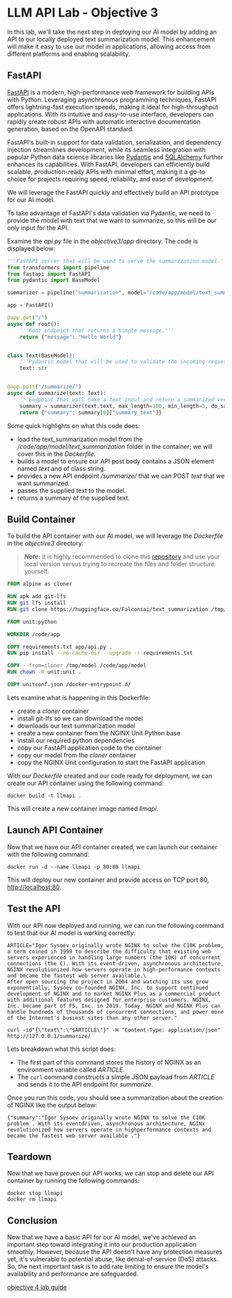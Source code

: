 # LLM API Lab - Objective 3

In this lab, we'll take the next step in deploying our AI model by adding an API to our locally deployed text summarization model. This enhancement will make it easy to use our model in applications, allowing access from different platforms and enabling scalability.

## FastAPI

[FastAPI](https://fastapi.tiangolo.com/) is a modern, high-performance web framework for building APIs with Python. Leveraging asynchronous programming techniques, FastAPI offers lightning-fast execution speeds, making it ideal for high-throughput applications. With its intuitive and easy-to-use interface, developers can rapidly create robust APIs with automatic interactive documentation generation, based on the OpenAPI standard.

FastAPI's built-in support for data validation, serialization, and dependency injection streamlines development, while its seamless integration with popular Python data science libraries like [Pydantic](https://docs.pydantic.dev/latest/) and [SQLAlchemy](https://www.sqlalchemy.org/) further enhances its capabilities. With FastAPI, developers can efficiently build scalable, production-ready APIs with minimal effort, making it a go-to choice for projects requiring speed, reliability, and ease of development.

We will leverage the FastAPI quickly and effectively build an API prototype for our AI model.  

To take advantage of FastAPI's data validation via Pydantic, we need to provide the model with text that we want to summarize, so this will be our only input for the API.

 Examine the _api.py_ file in the _objective3/app_ directory.  The code is displayed below:

```python
'''FastAPI server that will be used to serve the summarization model.'''
from transformers import pipeline
from fastapi import FastAPI
from pydantic import BaseModel

summarizer = pipeline("summarization", model="/code/app/model/text_summarization")

app = FastAPI()

@app.get("/")
async def root():
    '''Root endpoint that returns a simple message.'''
    return {"message": "Hello World"}


class Text(BaseModel):
    '''Pydantic model that will be used to validate the incoming request.'''
    text: str


@app.post("/summarize/")
async def summarize(text: Text):
    '''Endpoint that will take a text input and return a summarized version of it.'''
    summary = summarizer(text.text, max_length=100, min_length=5, do_sample=False)
    return {"summary": summary[0]["summary_text"]}
```

Some quick highlights on what this code does:

- load the text_summarization model from the _/code/app/model/text_summarization_ folder in the container; we will cover this in the _Dockerfile_.
- builds a model to ensure our API post body contains a JSON element named _text_ and of class string.
- provides a new API endpoint _/summarize/_ that we can POST _text_ that we want summarized.
- passes the supplied text to the model.
- returns a summary of the supplied text.

## Build Container

To build the API container with our AI model, we will leverage the _Dockerfile_ in the _objective3_ directory:

>_**Note:**_ it is highly recommended to clone this [repository](https://github.com/codygreen/llm_api_server) and use your local version versus trying to recreate the files and folder structure yourself.  

```dockerfile
FROM alpine as cloner

RUN apk add git-lfs
RUN git lfs install
RUN git clone https://huggingface.co/Falconsai/text_summarization /tmp/model/text_summarization

FROM unit:python

WORKDIR /code/app

COPY requirements.txt app/api.py .
RUN pip install --no-cache-dir --upgrade -r requirements.txt

COPY --from=cloner /tmp/model /code/app/model
RUN chown -R unit:unit .

COPY unitconf.json /docker-entrypoint.d/
```

Lets examine what is happening in this Dockerfile:

- create a _cloner_ container
- install git-lfs so we can download the model
- downloads our text summarization model
- create a new container from the NGINX Unit Python base
- install our required python dependencies
- copy our FastAPI application code to the container
- copy our model from the _cloner_ container
- copy the NGINX Unit configuration to start the FastAPI application

With our _Dockerfile_ created and our code ready for deployment, we can create our API container using the following command:

```shell
docker build -t llmapi .
```

This will create a new container image named _llmapi_.

## Launch API Container

Now that we have our API container created, we can launch our container with the following command:

```shell
docker run -d --name llmapi -p 80:80 llmapi
```

This will deploy our new container and provide access on TCP port 80, [http://localhost:80](http://localhost:80).

## Test the API

With our API now deployed and running, we can run the following command to test that our AI model is working correctly:

```shell
ARTICLE="Igor Sysoev originally wrote NGINX to solve the C10K problem, a term coined in 1999 to describe the difficulty that existing web servers experienced in handling large numbers (the 10K) of concurrent connections (the C). With its event‑driven, asynchronous architecture, NGINX revolutionized how servers operate in high‑performance contexts and became the fastest web server available.\
After open sourcing the project in 2004 and watching its use grow exponentially, Sysoev co‑founded NGINX, Inc. to support continued development of NGINX and to market NGINX Plus as a commercial product with additional features designed for enterprise customers. NGINX, Inc. became part of F5, Inc. in 2019. Today, NGINX and NGINX Plus can handle hundreds of thousands of concurrent connections, and power more of the Internet's busiest sites than any other server."

curl -id"{\"text\":\"$ARTICLE\"}" -H "Content-Type: application/json" http://127.0.0.1/summarize/
```

Lets breakdown what this script does:

- The first part of this command stores the history of NGINX as an environment variable called _ARTICLE_.
- The `curl` command constructs a simple JSON payload from _ARTICLE_ and sends it to the API endpoint for _summarize_.

Once you run this code, you should see a summarization about the creation of NGINX like the output below:

```shell
{"summary":"Igor Sysoev originally wrote NGINX to solve the C10K problem . With its eventdriven, asynchronous architecture, NGINx revolutionized how servers operate in highperformance contexts and became the fastest web server available ."}
```

## Teardown

Now that we have proven our API works, we can stop and delete our API container by running the following commands:

```shell
docker stop llmapi
docker rm llmapi
```

## Conclusion

Now that we have a basic API for our AI model, we've achieved an important step toward integrating it into our production application smoothly. However, because the API doesn't have any protection measures yet, it's vulnerable to potential abuse, like denial-of-service (DoS) attacks. So, the next important task is to add rate limiting to ensure the model's availability and performance are safeguarded.

[objective 4 lab guide](../objective4/README.md)
